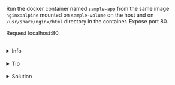 
Run the docker container named `sample-app` from the same image `nginx:alpine` 
mounted on `sample-volume` on the host and on `/usr/share/nginx/html` directory in the container.
Expose port 80.

Request localhost:80.


<br>
<details><summary>Info</summary>
<br>

```plain
Docs https://docs.docker.com/storage/volumes/

Volume - allow to persist container's data.
```

</details>

<br>
<details><summary>Tip</summary>
<br>

```plain
Use flag -v when running the container.
```

</details>


<br>
<details><summary>Solution</summary>
<br>

<br>

Run the container with mounted volume:

<br>

```plain
docker run -d -p 80:80 --mount type=volume,src=sample-volume,target=/usr/share/nginx/html --name sample-app nginx:alpine
```

<br>

Request localhost:80:

<br>

```plain
curl localhost:80
```{{exec}}
